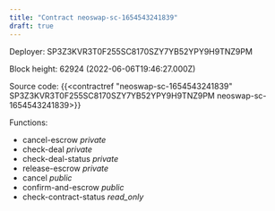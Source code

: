 ```yaml
---
title: "Contract neoswap-sc-1654543241839"
draft: true
---
```

Deployer: SP3Z3KVR3T0F255SC8170SZY7YB52YPY9H9TNZ9PM


 



Block height: 62924 (2022-06-06T19:46:27.000Z)

Source code: {{<contractref "neoswap-sc-1654543241839" SP3Z3KVR3T0F255SC8170SZY7YB52YPY9H9TNZ9PM neoswap-sc-1654543241839>}}

Functions:

* cancel-escrow _private_
* check-deal _private_
* check-deal-status _private_
* release-escrow _private_
* cancel _public_
* confirm-and-escrow _public_
* check-contract-status _read_only_
